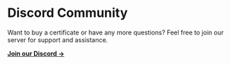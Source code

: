 # Discord Community

Want to buy a certificate or have any more questions? Feel free to join our server for support and assistance.

**[Join our Discord →](https://discord.neosign.dev)** 